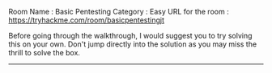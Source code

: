 Room Name : Basic Pentesting
Category : Easy
URL for the room : https://tryhackme.com/room/basicpentestingjt

Before going through the walkthrough, I would suggest you to try solving this on your own. Don't jump directly into the solution as you may miss the thrill to solve the box.  

----------------------------------------------------------------------------------------------------------------
